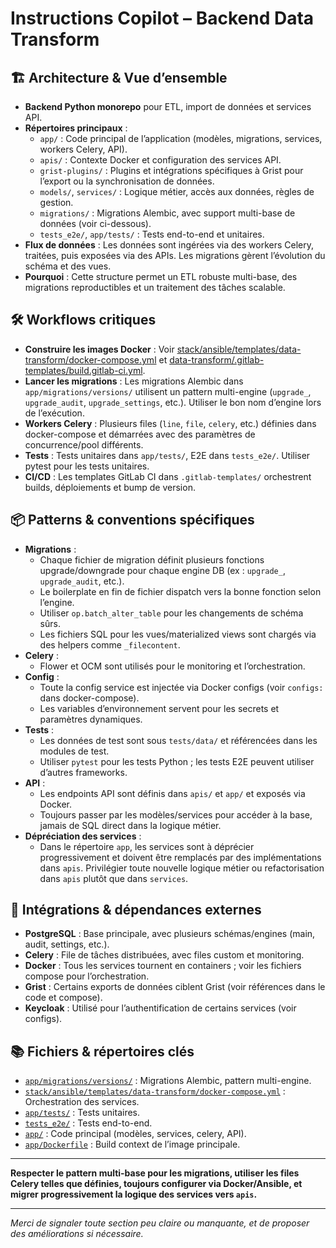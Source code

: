 # Instructions Copilot – Backend Data Transform

## 🏗️ Architecture & Vue d’ensemble

- **Backend Python monorepo** pour ETL, import de données et services API.
- **Répertoires principaux** :
  - `app/` : Code principal de l’application (modèles, migrations, services, workers Celery, API).
  - `apis/` : Contexte Docker et configuration des services API.
  - `grist-plugins/` : Plugins et intégrations spécifiques à Grist pour l’export ou la synchronisation de données.
  - `models/`, `services/` : Logique métier, accès aux données, règles de gestion.
  - `migrations/` : Migrations Alembic, avec support multi-base de données (voir ci-dessous).
  - `tests_e2e/`, `app/tests/` : Tests end-to-end et unitaires.
- **Flux de données** : Les données sont ingérées via des workers Celery, traitées, puis exposées via des APIs. Les migrations gèrent l’évolution du schéma et des vues.
- **Pourquoi** : Cette structure permet un ETL robuste multi-base, des migrations reproductibles et un traitement des tâches scalable.

## 🛠️ Workflows critiques

- **Construire les images Docker** : Voir [stack/ansible/templates/data-transform/docker-compose.yml](../stack/ansible/templates/data-transform/docker-compose.yml) et [data-transform/.gitlab-templates/build.gitlab-ci.yml](../data-transform/.gitlab-templates/build.gitlab-ci.yml).
- **Lancer les migrations** : Les migrations Alembic dans `app/migrations/versions/` utilisent un pattern multi-engine (`upgrade_`, `upgrade_audit`, `upgrade_settings`, etc.). Utiliser le bon nom d’engine lors de l’exécution.
- **Workers Celery** : Plusieurs files (`line`, `file`, `celery`, etc.) définies dans docker-compose et démarrées avec des paramètres de concurrence/pool différents.
- **Tests** : Tests unitaires dans `app/tests/`, E2E dans `tests_e2e/`. Utiliser pytest pour les tests unitaires.
- **CI/CD** : Les templates GitLab CI dans `.gitlab-templates/` orchestrent builds, déploiements et bump de version.

## 📦 Patterns & conventions spécifiques

- **Migrations** :
  - Chaque fichier de migration définit plusieurs fonctions upgrade/downgrade pour chaque engine DB (ex : `upgrade_`, `upgrade_audit`, etc.).
  - Le boilerplate en fin de fichier dispatch vers la bonne fonction selon l’engine.
  - Utiliser `op.batch_alter_table` pour les changements de schéma sûrs.
  - Les fichiers SQL pour les vues/materialized views sont chargés via des helpers comme `_filecontent`.
- **Celery** :
  - Flower et OCM sont utilisés pour le monitoring et l’orchestration.
- **Config** :
  - Toute la config service est injectée via Docker configs (voir `configs:` dans docker-compose).
  - Les variables d’environnement servent pour les secrets et paramètres dynamiques.
- **Tests** :
  - Les données de test sont sous `tests/data/` et référencées dans les modules de test.
  - Utiliser `pytest` pour les tests Python ; les tests E2E peuvent utiliser d’autres frameworks.
- **API** :
  - Les endpoints API sont définis dans `apis/` et `app/` et exposés via Docker.
  - Toujours passer par les modèles/services pour accéder à la base, jamais de SQL direct dans la logique métier.
- **Dépréciation des services** :
  - Dans le répertoire `app`, les services sont à déprécier progressivement et doivent être remplacés par des implémentations dans `apis`. Privilégier toute nouvelle logique métier ou refactorisation dans `apis` plutôt que dans `services`.

## 🔗 Intégrations & dépendances externes

- **PostgreSQL** : Base principale, avec plusieurs schémas/engines (main, audit, settings, etc.).
- **Celery** : File de tâches distribuées, avec files custom et monitoring.
- **Docker** : Tous les services tournent en containers ; voir les fichiers compose pour l’orchestration.
- **Grist** : Certains exports de données ciblent Grist (voir références dans le code et compose).
- **Keycloak** : Utilisé pour l’authentification de certains services (voir configs).

## 📚 Fichiers & répertoires clés

- [`app/migrations/versions/`](app/migrations/versions/) : Migrations Alembic, pattern multi-engine.
- [`stack/ansible/templates/data-transform/docker-compose.yml`](../stack/ansible/templates/data-transform/docker-compose.yml) : Orchestration des services.
- [`app/tests/`](app/tests/) : Tests unitaires.
- [`tests_e2e/`](tests_e2e/) : Tests end-to-end.
- [`app/`](app/) : Code principal (modèles, services, celery, API).
- [`app/Dockerfile`](app/Dockerfile) : Build context de l’image principale.

---

**Respecter le pattern multi-base pour les migrations, utiliser les files Celery telles que définies, toujours configurer via Docker/Ansible, et migrer progressivement la logique des services vers `apis`.**

---

*Merci de signaler toute section peu claire ou manquante, et de proposer des améliorations si nécessaire.*
